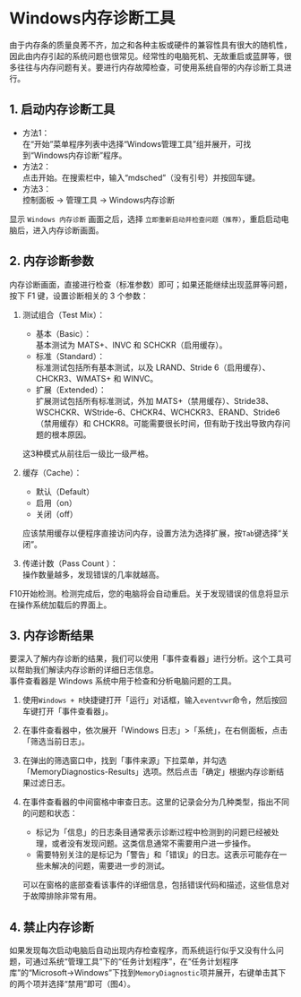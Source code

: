 # Windows内存诊断工具

由于内存条的质量良莠不齐，加之和各种主板或硬件的兼容性具有很大的随机性，因此由内存引起的系统问题也很常见。经常性的电脑死机、无故重启或蓝屏等，很多往往与内存问题有关。要进行内存故障检查，可使用系统自带的内存诊断工具进行。

## 1. 启动内存诊断工具

- 方法1：  
  在“开始”菜单程序列表中选择“Windows管理工具”组并展开，可找到“Windows内存诊断”程序。
- 方法2：  
  点击开始。在搜索栏中，输入“mdsched”（没有引号）并按回车键。
- 方法3：  
  控制面板 → 管理工具 → Windows内存诊断

显示 `Windows 内存诊断` 画面之后，选择 `立即重新启动并检查问题（推荐）`，重启启动电脑后，进入内存诊断画面。

## 2. 内存诊断参数

内存诊断画面，直接进行检查（标准参数）即可；如果还能继续出现蓝屏等问题，按下 F1 键，设置诊断相关的 3 个参数：

1. 测试组合（Test Mix）：

   - 基本（Basic）：  
     基本测试为 MATS+、INVC 和 SCHCKR（启用缓存）。
   - 标准（Standard）：  
     标准测试包括所有基本测试，以及 LRAND、Stride 6（启用缓存）、CHCKR3、WMATS+ 和 WINVC。
   - 扩展（Extended）：  
     扩展测试包括所有标准测试，外加 MATS+（禁用缓存）、Stride38、WSCHCKR、WStride-6、CHCKR4、WCHCKR3、ERAND、Stride6（禁用缓存）和 CHCKR8。可能需要很长时间，但有助于找出导致内存问题的根本原因。

   这3种模式从前往后一级比一级严格。

2. 缓存（Cache）：

   - 默认（Default）
   - 启用（on）
   - 关闭（off）

   应该禁用缓存以便程序直接访问内存，设置方法为选择扩展，按`Tab`键选择“关闭”。

3. 传递计数（Pass Count ）：  
   操作数量越多，发现错误的几率就越高。

F10开始检测。检测完成后，您的电脑将会自动重启。关于发现错误的信息将显示在操作系统加载后的界面上。

## 3. 内存诊断结果

要深入了解内存诊断的结果，我们可以使用「事件查看器」进行分析。这个工具可以帮助我们解读内存诊断的详细日志信息。  
事件查看器是 Windows 系统中用于检查和分析电脑问题的工具。

1. 使用`Windows + R`快捷键打开「运行」对话框，输入`eventvwr`命令，然后按回车键打开「事件查看器」。

2. 在事件查看器中，依次展开「Windows 日志」>「系统」，在右侧面板，点击「筛选当前日志」。

3. 在弹出的筛选窗口中，找到「事件来源」下拉菜单，并勾选「MemoryDiagnostics-Results」选项。然后点击「确定」根据内存诊断结果过滤日志。

4. 在事件查看器的中间窗格中审查日志。这里的记录会分为几种类型，指出不同的问题和状态：

   - 标记为「信息」的日志条目通常表示诊断过程中检测到的问题已经被处理，或者没有发现问题。这类信息通常不需要用户进一步操作。
   - 需要特别关注的是标记为「警告」和「错误」的日志。这表示可能存在一些未解决的问题，需要进一步的测试。

   可以在窗格的底部查看该事件的详细信息，包括错误代码和描述，这些信息对于故障排除非常有用。

## 4. 禁止内存诊断

如果发现每次启动电脑后自动出现内存检查程序，而系统运行似乎又没有什么问题，可通过系统“管理工具”下的“任务计划程序”，在“任务计划程序库”的“Microsoft→Windows”下找到`MemoryDiagnostic`项并展开，右键单击其下的两个项并选择“禁用”即可（图4）。

